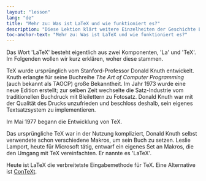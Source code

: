 ```yaml
---
layout: "lesson"
lang: "de"
title: "Mehr zu: Was ist LaTeX und wie funktioniert es?"
description: "Diese Lektion klärt weitere Einzelheiten der Geschichte LaTeXs und anderer Formate."
toc-anchor-text: "Mehr zu: Was ist LaTeX und wie funktioniert es?"
---
```


Das Wort 'LaTeX' besteht eigentlich aus zwei Komponenten, 'La' und 'TeX'. Im
Folgenden wollen wir kurz erklären, woher diese stammen.

TeX wurde ursprünglich vom Stanford-Professor Donald Knuth entwickelt. Knuth
erlangte für seine Buchreihe _The Art of Computer Programming_ (auch bekannt als
TAOCP) große Bekanntheit. Im Jahr 1973 wurde eine neue Edition erstellt; zur
selben Zeit wechselte die Satz-Industrie vom traditionellen Buchdruck mit
Bleilettern zu Fotosatz. Donald Knuth war mit der Qualität des Drucks
unzufrieden und beschloss deshalb, sein eigenes Textsatzsystem zu
implementieren.

Im Mai 1977 begann die Entwicklung von TeX.

Das ursprüngliche TeX war in der Nutzung kompliziert, Donald Knuth selbst
verwendete schon verschiedene Makros, um sein Buch zu setzen. Leslie Lamport,
heute für Microsoft tätig, entwarf ein eigenes Set an Makros, die den Umgang mit
TeX vereinfachten. Er nannte es 'LaTeX'.

Heute ist LaTeX die verbreitetste Eingabemethode für TeX. Eine Alternative ist
[ConTeXt](https://www.contextgarden.net/).

